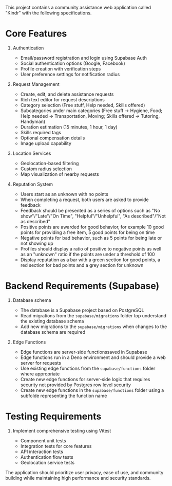 This project contains a community assistance web application called "Kindr" with the following specifications.

# Core Features

1. Authentication

   - Email/password registration and login using Supabase Auth
   - Social authentication options (Google, Facebook)
   - Profile creation with verification steps
   - User preference settings for notification radius

2. Request Management

   - Create, edit, and delete assistance requests
   - Rich text editor for request descriptions
   - Category selection (Free stuff, Help needed, Skills offered)
   - Subcategories under main categories (Free stuff -> Hygiene, Food; Help needed -> Transportation, Moving; Skills offered -> Tutoring, Handyman)
   - Duration estimation (15 minutes, 1 hour, 1 day)
   - Skills required tags
   - Optional compensation details
   - Image upload capability

3. Location Services

   - Geolocation-based filtering
   - Custom radius selection
   - Map visualization of nearby requests

4. Reputation System

   - Users start as an unknown with no points
   - When completing a request, both users are asked to provide feedback
   - Feedback should be presented as a series of options such as "No show"/"Late"/"On Time", "Helpful"/"Unhelpful", "As described"/"Not as described"
   - Positive points are awarded for good behavior, for example 10 good points for providing a free item, 5 good points for being on time
   - Negative points for bad behavior, such as 5 points for being late or not showing up
   - Profiles should display a ratio of positive to negative points as well as an "unknown" ratio if the points are under a threshold of 100
   - Display reputation as a bar with a green section for good points, a red section for bad points and a grey section for unknown

# Backend Requirements (Supabase)

1. Database schema

   - The database is a Supabase project based on PostgreSQL
   - Read migrations from the `supabase/migrations` folder top understand the existing database schema
   - Add new migrations to the `supabase/migrations` when changes to the database schema are required

2. Edge Functions

   - Edge functions are server-side functionssaved in Supabase
   - Edge functions run in a Deno environment and should provide a web server for requests
   - Use existing edge functions from the `supabase/functions` folder where appropriate
   - Create new edge functions for server-side logic that requires security not provided by Postgres row level security
   - Create new edge functions in the `supabase/functions` folder using a subfolde representing the function name

# Testing Requirements

1. Implement comprehensive testing using Vitest

   - Component unit tests
   - Integration tests for core features
   - API interaction tests
   - Authentication flow tests
   - Geolocation service tests

The application should prioritize user privacy, ease of use, and community building while maintaining high performance and security standards.
